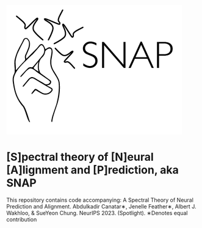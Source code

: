 
![image of fingers snapping with action potentials as the sound from the snap](SNAP_Theory.png)
# [S]pectral theory of [N]eural [A]lignment and [P]rediction, aka **SNAP**
This repository contains code accompanying: A Spectral Theory of Neural Prediction and Alignment. Abdulkadir Canatar∗, Jenelle Feather∗, Albert J. Wakhloo, & SueYeon Chung. NeurIPS 2023. (Spotlight). ∗Denotes equal contribution
